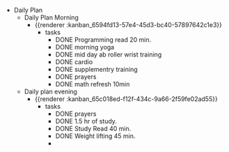 - Daily Plan
	- Daily Plan Morning
		- {{renderer :kanban_6594fd13-57e4-45d3-bc40-57897642c1e3}}
			- tasks
				- DONE Programming read 20 min.
				- DONE morning yoga
				- DONE mid day ab roller wrist training
				- DONE cardio
				- DONE supplementry training
				- DONE prayers
				- DONE math refresh 10min
	- Daily plan evening
		- {{renderer :kanban_65c018ed-f12f-434c-9a66-2f59fe02ad55}}
			- tasks
				- DONE prayers
				- DONE 1.5 hr of study.
				- DONE Study Read 40 min.
				- DONE Weight lifting 45 min.
				-